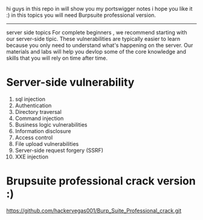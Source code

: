 hi guys in this repo in will show you my portswigger notes i hope you like it :)
in this topics you will need Burpsuite professional version.

-----------------------------------------------------------------------------------
server side topics
For complete beginners , we recommend starting with our server-side tipic. These vulnerabilities are typically 
easier to learn because you only need to understand what's happening on the server. 
Our materials and labs will help you devlop some of the  core knowledge and skills that you will 
rely on time after time.

# Server-side vulnerability
1. sql injection
2. Authentication
3. Directory traversal
4. Command injection
5. Business logic vulnerabilities
6. Information disclosure
7. Access control
8. File upload vulnerabilities
9. Server-side request forgery (SSRF)
10. XXE injection

# Brupsuite professional crack version :)
https://github.com/hackervegas001/Burp_Suite_Professional_crack.git

